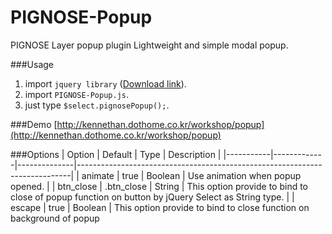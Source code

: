 PIGNOSE-Popup
=============

PIGNOSE Layer popup plugin Lightweight and simple modal popup.

###Usage
1. import ```jquery library``` ([Download link](http://www.jquery.com/download/)).
2. import ```PIGNOSE-Popup.js```.
3. just type ```$select.pignosePopup();```.

###Demo
[http://kennethan.dothome.co.kr/workshop/popup](http://kennethan.dothome.co.kr/workshop/popup)

###Options
| Option    | Default     | Type         | Description                                                                |
|-----------|-------------|--------------|----------------------------------------------------------------------------|
| animate   | true        | Boolean      | Use animation when popup opened.                                           |
| btn_close | .btn_close  | String       | This option provide to bind to close of popup function on button by jQuery Select as String type. |
| escape    | true        | Boolean      | This option provide to bind to close function on background of popup 
